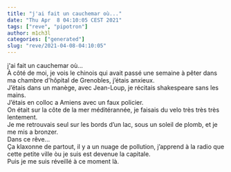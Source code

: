 ```yaml
---
title: "j'ai fait un cauchemar où..."
date: "Thu Apr  8 04:10:05 CEST 2021"
tags: ["reve", "pipotron"]
author: m1ch3l
categories: ["generated"]
slug: "reve/2021-04-08-04:10:05"
---
```


j'ai fait un cauchemar où...<br>
À côté de moi, je vois le chinois qui avait passé une semaine à pêter dans ma chambre d'hôpital de Grenobles, j’étais anxieux.<br>
J’étais dans un manège, avec Jean-Loup, je récitais shakespeare sans les mains.<br>
J’étais en colloc a Amiens avec un faux policier.<br>
On était sur la côte de la mer méditérannée, je faisais du velo très très très lentement.<br>
Je me retrouvais seul sur les bords d’un lac, sous un soleil de plomb, et je me mis a bronzer.<br>
Dans ce rêve...<br>
Ça klaxonne de partout, il y a un nuage de pollution, j’apprend à la radio que cette petite ville òu je suis est devenue la capitale.<br>
Puis je me suis réveillé à ce moment là.<br>
